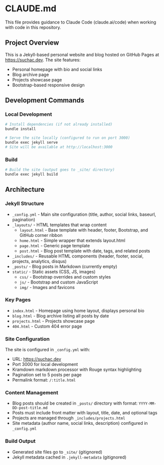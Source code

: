 # CLAUDE.md

This file provides guidance to Claude Code (claude.ai/code) when working with code in this repository.

## Project Overview

This is a Jekyll-based personal website and blog hosted on GitHub Pages at https://suchac.dev. The site features:
- Personal homepage with bio and social links
- Blog archive page
- Projects showcase page
- Bootstrap-based responsive design

## Development Commands

### Local Development
```bash
# Install dependencies (if not already installed)
bundle install

# Serve the site locally (configured to run on port 3000)
bundle exec jekyll serve
# Site will be available at http://localhost:3000
```

### Build
```bash
# Build the site (output goes to _site/ directory)
bundle exec jekyll build
```

## Architecture

### Jekyll Structure
- `_config.yml` - Main site configuration (title, author, social links, baseurl, pagination)
- `_layouts/` - HTML templates that wrap content
  - `layout.html` - Base template with header, footer, Bootstrap, and GitHub corner ribbon
  - `home.html` - Simple wrapper that extends layout.html
  - `page.html` - Generic page template
  - `post.html` - Blog post template with date, tags, and related posts
- `_includes/` - Reusable HTML components (header, footer, social, projects, analytics, disqus)
- `_posts/` - Blog posts in Markdown (currently empty)
- `static/` - Static assets (CSS, JS, images)
  - `css/` - Bootstrap overrides and custom styles
  - `js/` - Bootstrap and custom JavaScript
  - `img/` - Images and favicons

### Key Pages
- `index.html` - Homepage using home layout, displays personal bio
- `blog.html` - Blog archive listing all posts by date
- `projects.html` - Projects showcase page
- `404.html` - Custom 404 error page

### Site Configuration
The site is configured in `_config.yml` with:
- URL: https://suchac.dev
- Port 3000 for local development
- Kramdown markdown processor with Rouge syntax highlighting
- Pagination set to 5 posts per page
- Permalink format: `/:title.html`

### Content Management
- Blog posts should be created in `_posts/` directory with format: `YYYY-MM-DD-post-title.md`
- Posts must include front matter with layout, title, date, and optional tags
- Projects are managed through `_includes/projects.html`
- Site metadata (author name, social links, description) configured in `_config.yml`

### Build Output
- Generated site files go to `_site/` (gitignored)
- Jekyll metadata cached in `.jekyll-metadata` (gitignored)
